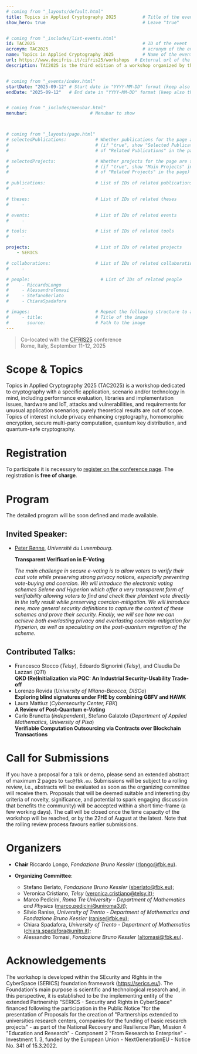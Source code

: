 ```yaml
---
# coming from "_layouts/default.html"
title: Topics in Applied Cryptography 2025          # Title of the event
show_hero: true                                     # Leave "true"


# coming from "_includes/list-events.html"
id: TAC2025                                         # ID of the event
acronym: TAC2025                                    # acronym of the event
name: Topics in Applied Cryptography 2025           # Name of the event
url: https://www.decifris.it/cifris25/workshops  # External url of the event
description: TAC2025 is the third edition of a workshop organized by the ALEPH research unit and co-located with the CIFRIS25 conference.            # Short description (few words)


# coming from "_events/index.html"
startDate: "2025-09-12" # Start date in "YYYY-MM-DD" format (keep also the double quotes, i.e., "2025-10-11")
endDate: "2025-09-12"   # End date in "YYYY-MM-DD" format (keep also the double quotes, i.e., "2025-10-12")


# coming from "_includes/menubar.html"
menubar:                        # Menubar to show



# coming from "_layouts/page.html"
# selectedPublications:           # Whether publications for the page are selected 
#                                 # (if "true", show "Selected Publications" instead  
#                                 # of "Related Publications" in the page)

# selectedProjects:               # Whether projects for the page are selected 
#                                 # (if "true", show "Main Projects" instead  
#                                 # of "Related Projects" in the page)
                                  
# publications:                   # List of IDs of related publications
#     - 

# theses:                         # List of IDs of related theses
#     - 

# events:                         # List of IDs of related events
#     - 

# tools:                          # List of IDs of related tools
#     - 

projects:                         # List of IDs of related projects
    - SERICS 

# collaborations:                 # List of IDs of related collaborations
#     - 

# people:                           # List of IDs of related people
#     - RiccardoLongo
#     - AlessandroTomasi
#     - StefanoBerlato
#     - ChiaraSpadafora

# images:                         # Repeat the following structure to add more images
#     - title:                    # Title of the image
#       source:                   # Path to the image
---
```


<blockquote>
  Co-located with the <a href="https://www.decifris.it/cifris25">CIFRIS25</a> conference<br />
  Rome, Italy, September 11-12, 2025
</blockquote>

# Scope & Topics

Topics in Applied Cryptography 2025 (TAC2025) is a workshop dedicated to cryptography with a specific application, scenario and/or technology in mind, including performance evaluation, libraries and implementation issues, hardware and IoT, attacks and vulnerabilities, and requirements for unusual application scenarios; purely theoretical results are out of scope. Topics of interest include privacy enhancing cryptography, homomorphic encryption, secure multi-party computation, quantum key distribution, and quantum-safe cryptography.

# Registration

To participate it is necessary to [register on the conference page](https://www.decifris.it/cifris25/registration). The registration is **free of charge**.

# Program

The detailed program will be soon defined and made available. 

## Invited Speaker:
* [Peter Rønne](https://www.uni.lu/snt-en/people/peter-roenne/), *Université du Luxembourg*.   
   
  **Transparent Verification in E-Voting**   
   
   *The main challenge in secure e-voting is to allow voters to verify their cast vote while preserving strong privacy notions, especially preventing vote-buying and coercion.
  We will introduce the electronic voting schemes Selene and Hyperion which offer a very transparent form of verifiability allowing voters to find and check their plaintext vote directly in the tally result while preserving coercion-mitigation.
  We will introduce new, more general security definitions to capture the context of these schemes and prove their security.  Finally, we will see how we can achieve both everlasting privacy and everlasting coercion-mitigation for Hyperion, as well as speculating on the post-quantum migration of the scheme.*

## Contributed Talks:
* Francesco Stocco (*Telsy*), Edoardo Signorini (*Telsy*), and Claudia De Lazzari (*QTI*)   
  **QKD (Re)Initialization via PQC: An Industrial Security-Usability Trade-off**
* Lorenzo Rovida (*University of Milano-Bicocca, DISCo*)  
  **Exploring blind signatures under FHE by combining GBFV and HAWK**
* Laura Mattiuz (*Cybersecurity Center, FBK*)  
  **A Review of Post-Quantum e-Voting**
* Carlo Brunetta (*independent*), Stefano Galatolo (*Department of Applied Mathematics, University of Pisa*)  
  **Verifiable Computation Outsourcing via Contracts over Blockchain Transactions**




 <!-- after the notification to authors. The structure of the workshop is as follows:  -->

<!-- All times are in <a href="https://time.is/en/CEST" target="_blank">Central European Summer Time (CEST)</a>. The program is tentative and may be subject to changes. -->


<!-- <table class="bordered program" width="100%">
  <tr class="day">
    <td colspan="2">
      Friday 27th September 2025
    </td>
  </tr>

  <tr class="institutional">
    <td class="talk">
      <p class="title">Workshop Presentation</p>
      <p class="speakers"><b>Riccardo Longo</b> (TAC 2025 General Chair)</p>
    </td>
    <td>10:00-10:05</td>
  </tr>

  <tr class="session">
    <td colspan="2">
      <p class="title">Invited Speaker</p>
    </td>
  </tr>

  <tr class="institutional">
    <td class="talk">
      <p class="title">Transparency, Trust, and Accountability</p>
      <p class="speakers">Abstract: transparency logs (tlogs) are a powerful tool that makes it possible to bring accountability where it is unpractical to improve trust. In this talk, we'll discuss their mechanism, practical instantiation, and applications.</p>
      <p class="speakers"><b><a href="https://filippo.io">Filippo Valsorda</a></b> (full-time independent open source maintainer)</p>
    </td>
    <td>10:05-10:30</td>
  </tr>

  <tr class="session">
    <td colspan="2">
      <p class="title">Contributed Talks</p>
    </td>
  </tr>

  <tr>
    <td class="talk">
      <p class="title">Lova: A Novel Framework for Verifying Mathematical Proofs with Incrementally Verifiable Computation</p>
      <p class="speakers"><b>Noel Elias</b> (remote presentation)</p>
    </td>
    <td>10:30-10:45</td>
  </tr>

  <tr>
    <td class="talk">
      <p class="title">HASHTA: Share and compute securely your data</p>
      <p class="speakers"><b>Amit Chaudhary</b> (Work-in-Progress)</p>
    </td>
    <td>10:45-11:00</td>
  </tr>

  <tr>
    <td class="talk">
      <p class="title">Extensible Decentralized Verifiable Refreshable Secret Sharing Protocol with Extension to Threshold Access Trees for Wallet Key Recovery</p>
      <p class="speakers"><b>Sara Montanari</b> (Work-in-Progress)</p>
    </td>
    <td>11:00-11:15</td>
  </tr>

  <tr class="recreational">
    <td colspan="1">
      <p class="title">Coffee Break</p>
    </td>
    <td>11:15-11:40</td>
  </tr>

  <tr>
    <td class="talk">
      <p class="title">Improving Security and Performance of Cryptographic Access Control with Trusted Execution Environments</p>
      <p class="speakers"><b>Stefano Berlato</b> (Lightning Talk)</p>
    </td>
    <td>11:40-11:55</td>
  </tr>

  <tr>
    <td class="talk">
      <p class="title">On the combination of Searchable Encryption and Attribute-based encryption</p>
      <p class="speakers"><b>Enrico Sorbera</b> (Work-in-Progress)</p>
    </td>
    <td>11:55-12:10</td>
  </tr>

  <tr class="session">
    <td colspan="2">
      <p class="title">Round Table</p>
    </td>
  </tr>

  <tr class="institutional">
    <td class="talk">
      <p class="title">Discussion and community feedback on hot topics, involving as much as possible the whole audience</p>
    </td>
    <td>12:10-13:00</td>
  </tr>

</table> -->

# Call for Submissions

If you have a proposal for a talk or demo, please send an extended abstract of maximum 2 pages to `tac@fbk.eu`.
Submissions will be subject to a rolling review, i.e., abstracts will be evaluated as soon as the organizing committee will receive them.
Proposals that will be deemed suitable and interesting (by criteria of novelty, significance, and potential to spark engaging discussion that benefits the community) will be accepted within a short time-frame (a few working days).
The call will be closed once the time capacity of the workshop will be reached, or by the 22nd of August at the latest.
Note that the rolling review process favours earlier submissions.


# Organizers

* **Chair** Riccardo Longo, *Fondazione Bruno Kessler* (rlongo@fbk.eu).

* **Organizing Committee**:
  * Stefano Berlato, *Fondazione Bruno Kessler* (sberlato@fbk.eu);
  * Veronica Cristiano, *Telsy* (veronica.cristiano@telsy.it);
  * Marco Pedicini, *Roma Tre University - Department of Mathematics and Physics* (marco.pedicini@uniroma3.it);
  * Silvio Ranise, *University of Trento - Department of Mathematics and Fondazione Bruno Kessler* (ranise@fbk.eu);
  * Chiara Spadafora, *University of Trento - Department of Mathematics* (chiara.spadafora@unitn.it);
  * Alessandro Tomasi, *Fondazione Bruno Kessler* (altomasi@fbk.eu).

# Acknowledgements

The workshop is developed within the SEcurity and RIghts in the CyberSpace (SERICS) foundation framework (https://serics.eu/). The Foundation's main purpose is scientific and technological research and, in this perspective, it is established to be the implementing entity of the extended Partnership "SERICS - Security and Rights in CyberSpace" financed following the participation in the Public Notice "for the presentation of Proposals for the creation of "Partnerships extended to universities research centers, companies for the funding of basic research projects" - as part of the National Recovery and Resilience Plan, Mission 4 "Education and Research" - Component 2 "From Research to Enterprise" - Investment 1. 3, funded by the European Union - NextGenerationEU - Notice No. 341 of 15.3.2022.

